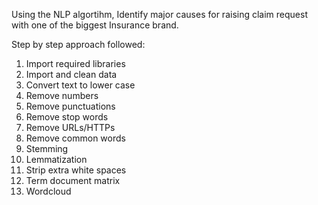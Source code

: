 Using the NLP algortihm, Identify major causes for raising claim request with one of the biggest Insurance brand.

Step by step approach followed:
1. Import required libraries
2. Import and clean data
3. Convert text to lower case
4. Remove numbers
5. Remove punctuations
6. Remove stop words
7. Remove URLs/HTTPs
8. Remove common words
9. Stemming
10. Lemmatization
11. Strip extra white spaces
12. Term document matrix
13. Wordcloud
